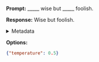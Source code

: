 **Prompt:**
_____ wise but _____ foolish.

**Response:**
Wise but foolish.

<details><summary>Metadata</summary>

- Duration: 767 ms
- Datetime: 2023-09-02T22:21:32.265777
- Model: gpt-3.5-turbo-0613

</details>

**Options:**
```json
{"temperature": 0.5}
```

